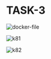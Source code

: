# TASK-3

![docker-file](https://user-images.githubusercontent.com/44669396/228644740-420a5402-83e5-4fcc-8652-7eab4b9a342e.png)

![k81](https://user-images.githubusercontent.com/44669396/228644766-9ec69353-fd92-4705-a3b6-ca849a6d553f.png)

![k82](https://user-images.githubusercontent.com/44669396/228644772-a7965d6b-89f9-48e1-be4f-2116f2f9cbe7.png)
